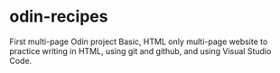 # odin-recipes
First multi-page Odin project
Basic, HTML only multi-page website to practice writing in HTML, using git and github, and using Visual Studio Code.
